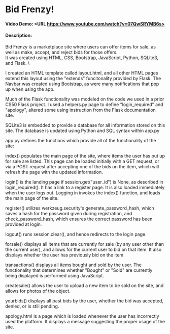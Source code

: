 # Bid Frenzy!
#### Video Demo:  <URL https://www.youtube.com/watch?v=07QwSRYMB6s>
#### Description:

Bid Frenzy is a marketplace site where users can offer items for sale, as well as make, accept, and reject bids for those offers.\
It was created using HTML, CSS, Bootstrap, JavaScript, Python, SQLite3, and Flask. \

I created an HTML template called layout.html, and all other HTML pages extend this layout using the "extends" funcitonality provided by Flask. The Navbar was created using Bootstrap, as were many notifications that pop up when using the app.

Much of the Flask functionality was modeled on the code we used in a prior CS50 Flask project. I used a helpers.py page to define "login_required" and "apology", altered some using instruction from the Flask documentation site.

SQLite3 is embedded to provide a database for all information stored on this site. The database is updated using Python and SQL syntax within app.py

app.py defines the functions which provide all of the functionality of the site:

index() populates the main page of the site, where items the user has put up for sale are listed. This page can be loaded initially with a GET request, or via a POST request after accepting one of the bids on the item, which will refresh the page with the updated information. 

login() is the landing page if session.get("user_id") is None, as described in login_required(). It has a link to a register page. It is also loaded immediately when the user logs out. Logging in invokes the index() function, and loads the main page of the site.

register() utilizes werkzeug.security's generate_password_hash, which saves a hash for the password given during registration, and check_password_hash, which ensures the correct password has been provided at login.

logout() runs session.clear(), and hence redirects to the login page.

forsale() displays all items that are currently for sale (by any user other than the current user), and allows for the current user to bid on that item. It also displays whether the user has previously bid on the item.

transactions() displays all items bought and sold by the user. The functionality that determines whether "Bought" or "Sold" are currently being displayed is performed using JavaScript.

createsale() allows the user to upload a new item to be sold on the site, and allows for photos of the object.

yourbids() displays all past bids by the user, whether the bid was accepted, denied, or is still pending.

apology.html is a page which is loaded whenever the user has incorrectly used the platform. It displays a message suggesting the proper usage of the site.
